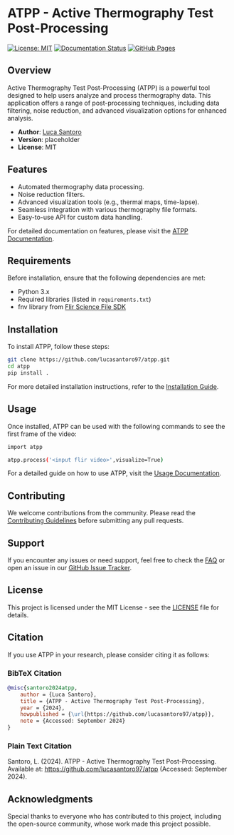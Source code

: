 # ATPP - Active Thermography Test Post-Processing

[![License: MIT](https://img.shields.io/badge/License-MIT-green.svg)](https://opensource.org/licenses/MIT)
[![Documentation Status](https://img.shields.io/github/actions/workflow/status/lucasantoro97/atpp/deploy_docs.yml?branch=main)](https://lucasantoro97.github.io/atpp/)
[![GitHub Pages](https://img.shields.io/badge/docs-GitHub%20Pages-blue.svg)](https://lucasantoro97.github.io/atpp/)


## Overview

Active Thermography Test Post-Processing (ATPP) is a powerful tool designed to help users analyze and process thermography data. This application offers a range of post-processing techniques, including data filtering, noise reduction, and advanced visualization options for enhanced analysis.

- **Author**: [Luca Santoro](https://lucasantoro97.github.io/cv/)
- **Version**: placeholder
- **License**: MIT

## Features

- Automated thermography data processing.
- Noise reduction filters.
- Advanced visualization tools (e.g., thermal maps, time-lapse).
- Seamless integration with various thermography file formats.
- Easy-to-use API for custom data handling.

For detailed documentation on features, please visit the [ATPP Documentation](https://lucasantoro97.github.io/atpp/).

## Requirements

Before installation, ensure that the following dependencies are met:

- Python 3.x
- Required libraries (listed in `requirements.txt`)
- fnv library from [Flir Science File SDK](https://www.flir.it/products/flir-science-file-sdk/?vertical=rd%20science&segment=solutions)

## Installation

To install ATPP, follow these steps:

```bash
git clone https://github.com/lucasantoro97/atpp.git
cd atpp
pip install .
```


For more detailed installation instructions, refer to the [Installation Guide](https://lucasantoro97.github.io/atpp/).

## Usage

Once installed, ATPP can be used with the following commands to see the first frame of the video:

```bash
import atpp

atpp.process('<input flir video>',visualize=True)
```

For a detailed guide on how to use ATPP, visit the [Usage Documentation](https://lucasantoro97.github.io/atpp/).


## Contributing

We welcome contributions from the community. Please read the [Contributing Guidelines](https://lucasantoro97.github.io/atpp/) before submitting any pull requests.

## Support

If you encounter any issues or need support, feel free to check the [FAQ](https://lucasantoro97.github.io/atpp/) or open an issue in our [GitHub Issue Tracker](https://github.com/lucasantoro97/atpp/issues).

## License

This project is licensed under the MIT License - see the [LICENSE](LICENSE) file for details.

## Citation

If you use ATPP in your research, please consider citing it as follows:

### BibTeX Citation
```bibtex
@misc{santoro2024atpp,
    author = {Luca Santoro},
    title = {ATPP - Active Thermography Test Post-Processing},
    year = {2024},
    howpublished = {\url{https://github.com/lucasantoro97/atpp}},
    note = {Accessed: September 2024}
}
```
### Plain Text Citation
Santoro, L. (2024). ATPP - Active Thermography Test Post-Processing. Available at: https://github.com/lucasantoro97/atpp (Accessed: September 2024).

## Acknowledgments

Special thanks to everyone who has contributed to this project, including the open-source community, whose work made this project possible.